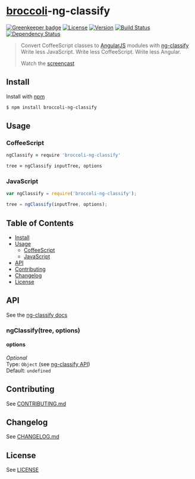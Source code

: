 # [broccoli](https://github.com/broccolijs/broccoli)-ng-classify

[![Greenkeeper badge](https://badges.greenkeeper.io/CaryLandholt/broccoli-ng-classify.svg)](https://greenkeeper.io/)
[![License][license-image]][license-url]
[![Version][version-image]][version-url]
[![Build Status][build-image]][build-url]
[![Dependency Status][dependencies-image]][dependencies-url]
> Convert CoffeeScript classes to [AngularJS](http://angularjs.org/) modules with [ng-classify](https://github.com/CaryLandholt/ng-classify)  
> Write less JavaScript.  Write less CoffeeScript.  Write less Angular.
>
> Watch the [screencast](https://www.youtube.com/watch?v=28gUTu9vnB4)


## Install
Install with [npm](https://npmjs.org/package/broccoli-ng-classify)
```bash
$ npm install broccoli-ng-classify
```


## Usage


### CoffeeScript
```coffee
ngClassify = require 'broccoli-ng-classify'

tree = ngClassify inputTree, options
```


### JavaScript


```javascript
var ngClassify = require('broccoli-ng-classify');

tree = ngClassify(inputTree, options);
```


## Table of Contents
* [Install](#install)
* [Usage](#usage)
	- [CoffeeScript](#coffeescript)
	- [JavaScript](#javascript)
* [API](#api)
* [Contributing](#contributing)
* [Changelog](#changelog)
* [License](#license)


## API
See the [ng-classify docs](https://github.com/CaryLandholt/ng-classify)


### ngClassify(tree, options)


#### options
*Optional*  
Type: `Object` (see [ng-classify API](https://github.com/CaryLandholt/ng-classify#api))  
Default:  `undefined`


## Contributing
See [CONTRIBUTING.md](CONTRIBUTING.md)


## Changelog
See [CHANGELOG.md](CHANGELOG.md)


## License
See [LICENSE](LICENSE)


[build-image]:            http://img.shields.io/travis/CaryLandholt/broccoli-ng-classify.svg?style=flat
[build-url]:              http://travis-ci.org/CaryLandholt/broccoli-ng-classify

[dependencies-image]:     http://img.shields.io/gemnasium/CaryLandholt/broccoli-ng-classify.svg?style=flat
[dependencies-url]:       https://gemnasium.com/CaryLandholt/broccoli-ng-classify

[license-image]:          http://img.shields.io/badge/license-MIT-blue.svg?style=flat
[license-url]:            LICENSE

[version-image]:          http://img.shields.io/npm/v/broccoli-ng-classify.svg?style=flat
[version-url]:            https://npmjs.org/package/broccoli-ng-classify